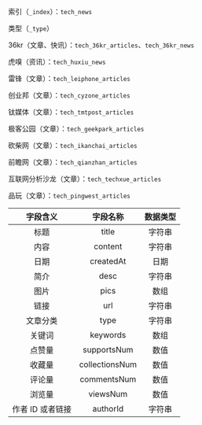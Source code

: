 索引（`_index`）：`tech_news`

类型（`_type`）

36kr（文章、快讯）：`tech_36kr_articles`、`tech_36kr_news`

虎嗅（资讯）：`tech_huxiu_news`

雷锋（文章）：`tech_leiphone_articles`

创业邦（文章）：`tech_cyzone_articles`

钛媒体（文章）：`tech_tmtpost_articles`

极客公园（文章）：`tech_geekpark_articles`

砍柴网（文章）：`tech_ikanchai_articles`

前瞻网（文章）：`tech_qianzhan_articles`

互联网分析沙龙（文章）：`tech_techxue_articles`

品玩（文章）：`tech_pingwest_articles`

| 字段含义 | 字段名称 | 数据类型 |
| :---: | :---: | :---: |
| 标题 | title | 字符串 |
| 内容 | content | 字符串 |
| 日期 | createdAt | 日期 |
| 简介 | desc | 字符串 |
| 图片 | pics | 数组 |
| 链接 | url | 字符串 |
| 文章分类 | type | 字符串 |
| 关键词 | keywords | 数组 |
| 点赞量 | supportsNum | 数值 |
| 收藏量 | collectionsNum | 数值 |
| 评论量 | commentsNum | 数值 |
| 浏览量 | viewsNum | 数值 |
| 作者 ID 或者链接 | authorId | 字符串 |



